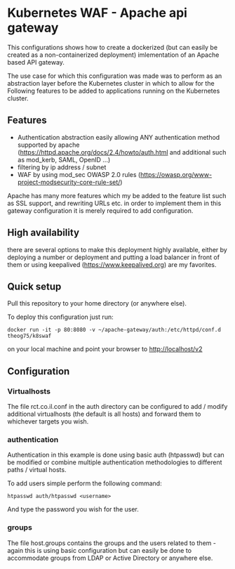 # Kubernetes WAF - Apache api gateway

This configurations shows how to create a dockerized (but can easily be created as a non-containerized deployment) imlementation of an Apache based API gateway.

The use case for which this configuration was made was to perform as an abstraction layer before the Kubernetes cluster in which to allow for the Following features to be added to applications running on the Kubernetes cluster.

## Features

- Authentication abstraction easily allowing ANY authentication method supported by apache (https://httpd.apache.org/docs/2.4/howto/auth.html and additional such as mod_kerb, SAML, OpenID ...)
- filtering by ip address / subnet
- WAF by using mod_sec OWASP 2.0 rules (https://owasp.org/www-project-modsecurity-core-rule-set/)

Apache has many more features which my be added to the feature list such as SSL support, and rewriting URLs etc. in order to implement them in this gateway configuration it is merely required to add configuration.

## High availability

there are several options to make this deployment highly available, either by deploying a number or deployment and putting a load balancer in front of them or using keepalived (https://www.keepalived.org) are my favorites.

## Quick setup

Pull this repository to your home directory (or anywhere else).

To deploy this configuration just run:

```
docker run -it -p 80:8080 -v ~/apache-gateway/auth:/etc/httpd/conf.d theog75/k8swaf
```

on your local machine and point your browser to [http://localhost/v2](http://localhost)

## Configuration

### Virtualhosts

The file rct.co.il.conf in the auth directory can be configured to add / modify additional virtualhosts (the default is all hosts) and forward them to whichever targets you wish.

### authentication

Authentication in this example is done using basic auth (htpasswd) but can be modified or combine multiple authentication methodologies to different paths / virtual hosts.

To add users simple perform the following command:

```
htpasswd auth/htpasswd <username>
```

And type the password you wish for the user.

### groups

The file host.groups contains the groups and the users related to them - again this is using basic configuration but can easily be done to accommodate groups from LDAP or Active Directory or anywhere else.